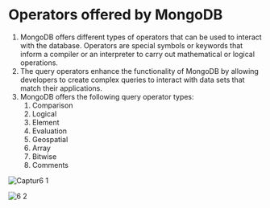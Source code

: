 
# Operators offered by MongoDB
1. MongoDB offers different types of operators that can be used to interact with the database. Operators are special symbols or keywords that inform a compiler or an interpreter to carry out mathematical or logical operations.
2. The query operators enhance the functionality of MongoDB by allowing developers to create complex queries to interact with data sets that match their applications. 
3. MongoDB offers the following query operator types:
   1. Comparison
   2. Logical
   3. Element
   4. Evaluation
   5. Geospatial
   6. Array
   7. Bitwise
   8. Comments
  
![Captur6 1](https://user-images.githubusercontent.com/49730521/117323666-b9d0aa00-aeac-11eb-87e1-58bbceba0ba2.PNG)

![6 2](https://user-images.githubusercontent.com/49730521/117323689-be955e00-aeac-11eb-9e5d-171a7297f2bd.PNG)

